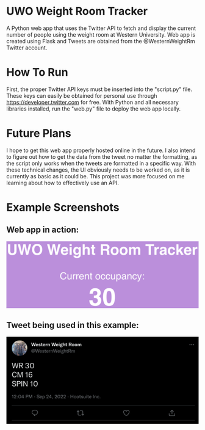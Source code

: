 # UWO Weight Room Tracker
A Python web app that uses the Twitter API to fetch and display the current number of people using the weight room at Western University. Web app is created using Flask and Tweets are obtained from the @WesternWeightRm Twitter account.
# How To Run
First, the proper Twitter API keys must be inserted into the "script.py" file. These keys can easily be obtained for personal use through https://developer.twitter.com for free.
With Python and all necessary libraries installed, run the "web.py" file to deploy the web app locally.
# Future Plans
I hope to get this web app properly hosted online in the future. I also intend to figure out how to get the data from the tweet no matter the formatting, as the script only works when the tweets are formatted in a specific way. With these technical changes, the UI obviously needs to be worked on, as it is currently as basic as it could be. This project was more focused on me learning about how to effectively use an API. 
# Example Screenshots
## Web app in action:
![alt text](screenshotWeb.png)
## Tweet being used in this example:
![alt text](screenshotTweet.png)
